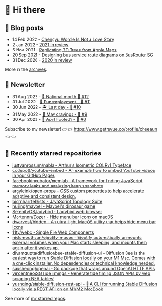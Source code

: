 # 👋 Hi there

## 📝 Blog posts

<!-- feed start -->
- 14 Feb 2022 - [Chengyu Wordle Is Not a Love Story](https://cheeaun.com/blog/2022/02/chengyu-wordle-is-not-a-love-story/)
- 2 Jan 2022 - [2021 in review](https://cheeaun.com/blog/2022/01/2021-in-review/)
- 5 Nov 2021 - [Replicating 3D Trees from Apple Maps](https://cheeaun.com/blog/2021/11/replicating-3d-trees-apple-maps/)
- 20 Sep 2021 - [Designing bus service route diagrams on BusRouter SG](https://cheeaun.com/blog/2021/09/bus-service-route-diagrams-busrouter-sg/)
- 31 Dec 2020 - [2020 in review](https://cheeaun.com/blog/2020/12/2020-in-review/)
<!-- feed end -->

More in the [archives](https://cheeaun.com/blog/archives/).

## 📰 Newsletter

<!-- newsletter start -->
- 31 Aug 2022 - [🎏 National month 🥫 #12](https://www.getrevue.co/profile/cheeaun/issues/national-month-12-1289556)
- 31 Jul 2022 - [🕺 Funemployment - 🥫 #11](https://www.getrevue.co/profile/cheeaun/issues/funemployment-11-1247643)
- 30 Jun 2022 - [🏝️ Last day - 🥫 #10](https://www.getrevue.co/profile/cheeaun/issues/last-day-10-1202564)
- 31 May 2022 - [🍜 May cravings - 🥫 #9](https://www.getrevue.co/profile/cheeaun/issues/may-cravings-9-1158473)
- 30 Apr 2022 - [🤔 April Fooled? - 🥫 #8](https://www.getrevue.co/profile/cheeaun/issues/april-fooled-8-1112032)
<!-- newsletter end -->

Subscribe to my newsletter! 👉👉 https://www.getrevue.co/profile/cheeaun 👈👈

## 🌟 Recently starred repositories

<!-- starred repos start -->
- [justvanrossum/nabla - Arthur's Isometric COLRv1 Typeface](https://github.com/justvanrossum/nabla)
- [codepo8/youtube-embed - An example how to embed YouTube videos in your GitHub Pages](https://github.com/codepo8/youtube-embed)
- [facebookincubator/memlab - A framework for finding JavaScript memory leaks and analyzing heap snapshots](https://github.com/facebookincubator/memlab)
- [argyleink/open-props - CSS custom properties to help accelerate adaptive and consistent design.](https://github.com/argyleink/open-props)
- [bjornharrtell/jsts - JavaScript Topology Suite](https://github.com/bjornharrtell/jsts)
- [huijing/maybel - Maybel's dinosaur game](https://github.com/huijing/maybel)
- [SerenityOS/ladybird - Ladybird web browser](https://github.com/SerenityOS/ladybird)
- [Mortennn/Dozer - Hide menu bar icons on macOS](https://github.com/Mortennn/Dozer)
- [dwarvesf/hidden - An ultra-light MacOS utility that helps hide menu bar icons](https://github.com/dwarvesf/hidden)
- [11ty/webc - Single File Web Components](https://github.com/11ty/webc)
- [nielsmouthaan/ejectify-macos - Ejectify automatically unmounts external volumes when your Mac starts sleeping, and mounts them again after it wakes up.](https://github.com/nielsmouthaan/ejectify-macos)
- [divamgupta/diffusionbee-stable-diffusion-ui - Diffusion Bee is the easiest way to run Stable Diffusion locally on your M1 Mac. Comes with a one-click installer. No dependencies or technical knowledge needed.](https://github.com/divamgupta/diffusionbee-stable-diffusion-ui)
- [sausheong/openai - Go package that wraps around OpenAI HTTP APIs](https://github.com/sausheong/openai)
- [vincentneo/SGTideTimings - Generate tide timing JSON APIs by web scraping NEA tables!](https://github.com/vincentneo/SGTideTimings)
- [yuanqing/stable-diffusion-rest-api - 🤗 A CLI for running Stable Diffusion locally via a REST API on an M1/M2 MacBook](https://github.com/yuanqing/stable-diffusion-rest-api)
<!-- starred repos end -->

See more of [my starred repos](https://github.com/stars/cheeaun/).